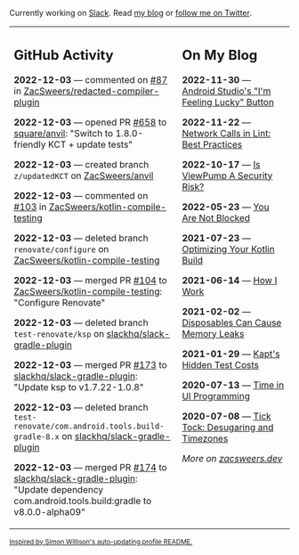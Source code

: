 Currently working on [Slack](https://slack.com/). Read [my blog](https://zacsweers.dev/) or [follow me on Twitter](https://twitter.com/ZacSweers).

<table><tr><td valign="top" width="60%">

## GitHub Activity
<!-- githubActivity starts -->
**2022-12-03** — commented on [#87](https://github.com/ZacSweers/redacted-compiler-plugin/pull/87#issuecomment-1336313888) in [ZacSweers/redacted-compiler-plugin](https://github.com/ZacSweers/redacted-compiler-plugin)

**2022-12-03** — opened PR [#658](https://github.com/square/anvil/pull/658) to [square/anvil](https://github.com/square/anvil): "Switch to 1.8.0-friendly KCT + update tests"

**2022-12-03** — created branch `z/updatedKCT` on [ZacSweers/anvil](https://github.com/ZacSweers/anvil)

**2022-12-03** — commented on [#103](https://github.com/ZacSweers/kotlin-compile-testing/pull/103#issuecomment-1336297769) in [ZacSweers/kotlin-compile-testing](https://github.com/ZacSweers/kotlin-compile-testing)

**2022-12-03** — deleted branch `renovate/configure` on [ZacSweers/kotlin-compile-testing](https://github.com/ZacSweers/kotlin-compile-testing)

**2022-12-03** — merged PR [#104](https://github.com/ZacSweers/kotlin-compile-testing/pull/104) to [ZacSweers/kotlin-compile-testing](https://github.com/ZacSweers/kotlin-compile-testing): "Configure Renovate"

**2022-12-03** — deleted branch `test-renovate/ksp` on [slackhq/slack-gradle-plugin](https://github.com/slackhq/slack-gradle-plugin)

**2022-12-03** — merged PR [#173](https://github.com/slackhq/slack-gradle-plugin/pull/173) to [slackhq/slack-gradle-plugin](https://github.com/slackhq/slack-gradle-plugin): "Update ksp to v1.7.22-1.0.8"

**2022-12-03** — deleted branch `test-renovate/com.android.tools.build-gradle-8.x` on [slackhq/slack-gradle-plugin](https://github.com/slackhq/slack-gradle-plugin)

**2022-12-03** — merged PR [#174](https://github.com/slackhq/slack-gradle-plugin/pull/174) to [slackhq/slack-gradle-plugin](https://github.com/slackhq/slack-gradle-plugin): "Update dependency com.android.tools.build:gradle to v8.0.0-alpha09"
<!-- githubActivity ends -->
</td><td valign="top" width="40%">

## On My Blog
<!-- blog starts -->
**2022-11-30** — [Android Studio's "I'm Feeling Lucky" Button](https://www.zacsweers.dev/android-studios-im-feeling-lucky-button/)

**2022-11-22** — [Network Calls in Lint: Best Practices](https://www.zacsweers.dev/network-calls-in-lint-best-practices/)

**2022-10-17** — [Is ViewPump A Security Risk?](https://www.zacsweers.dev/is-viewpump-a-security-risk/)

**2022-05-23** — [You Are Not Blocked](https://www.zacsweers.dev/you-are-not-blocked/)

**2021-07-23** — [Optimizing Your Kotlin Build](https://www.zacsweers.dev/optimizing-your-kotlin-build/)

**2021-06-14** — [How I Work](https://www.zacsweers.dev/how-i-work/)

**2021-02-02** — [Disposables Can Cause Memory Leaks](https://www.zacsweers.dev/disposables-can-cause-memory-leaks/)

**2021-01-29** — [Kapt's Hidden Test Costs](https://www.zacsweers.dev/kapts-hidden-test-costs/)

**2020-07-13** — [Time in UI Programming](https://www.zacsweers.dev/time-in-ui/)

**2020-07-08** — [Tick Tock: Desugaring and Timezones](https://www.zacsweers.dev/ticktock-desugaring-timezones/)
<!-- blog ends -->
_More on [zacsweers.dev](https://zacsweers.dev/)_
</td></tr></table>

<sub><a href="https://simonwillison.net/2020/Jul/10/self-updating-profile-readme/">Inspired by Simon Willison's auto-updating profile README.</a></sub>